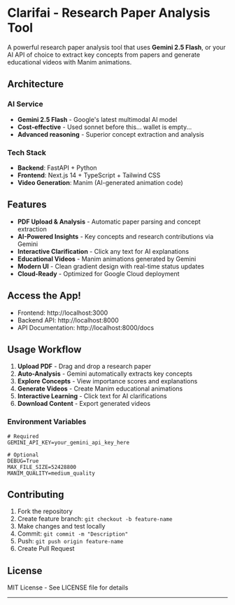 # Clarifai - Research Paper Analysis Tool

A powerful research paper analysis tool that uses **Gemini 2.5 Flash**, or your AI API of choice to extract key concepts from papers and generate educational videos with Manim animations.

## Architecture

### **AI Service**
- **Gemini 2.5 Flash** - Google's latest multimodal AI model
- **Cost-effective** - Used sonnet before this... wallet is empty...
- **Advanced reasoning** - Superior concept extraction and analysis

### **Tech Stack**
- **Backend**: FastAPI + Python
- **Frontend**: Next.js 14 + TypeScript + Tailwind CSS
- **Video Generation**: Manim (AI-generated animation code)

## Features

- **PDF Upload & Analysis** - Automatic paper parsing and concept extraction
- **AI-Powered Insights** - Key concepts and research contributions via Gemini
- **Interactive Clarification** - Click any text for AI explanations
- **Educational Videos** - Manim animations generated by Gemini
- **Modern UI** - Clean gradient design with real-time status updates
- **Cloud-Ready** - Optimized for Google Cloud deployment

## Access the App!

- Frontend: http://localhost:3000
- Backend API: http://localhost:8000
- API Documentation: http://localhost:8000/docs

## Usage Workflow

1. **Upload PDF** - Drag and drop a research paper
2. **Auto-Analysis** - Gemini automatically extracts key concepts
3. **Explore Concepts** - View importance scores and explanations
4. **Generate Videos** - Create Manim educational animations
5. **Interactive Learning** - Click text for AI clarifications
6. **Download Content** - Export generated videos

### **Environment Variables**
```env
# Required
GEMINI_API_KEY=your_gemini_api_key_here

# Optional
DEBUG=True
MAX_FILE_SIZE=52428800
MANIM_QUALITY=medium_quality
```

## Contributing

1. Fork the repository
2. Create feature branch: `git checkout -b feature-name`
3. Make changes and test locally
4. Commit: `git commit -m "Description"`
5. Push: `git push origin feature-name`
6. Create Pull Request

## License

MIT License - See LICENSE file for details

---
